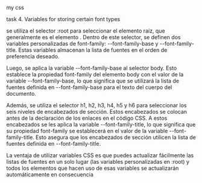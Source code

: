 my css

task 4. Variables for storing certain font types

se utiliza el selector :root para seleccionar el elemento raíz, que generalmente es el elemento <html>. Dentro de este selector, se definen dos variables personalizadas de font-family: --font-family-base y --font-family-title. Estas variables almacenan la lista de fuentes en el orden de preferencia deseado.

Luego, se aplica la variable --font-family-base al selector body. Esto establece la propiedad font-family del elemento body con el valor de la variable --font-family-base, lo que significa que se utilizará la lista de fuentes definida en --font-family-base para el texto del cuerpo del documento.

Además, se utiliza el selector h1, h2, h3, h4, h5 y h6 para seleccionar los seis niveles de encabezados de sección. Estos encabezados se colocan antes de la declaración de los enlaces en el código CSS. A estos encabezados se les aplica la variable --font-family-title, lo que significa que su propiedad font-family se establecerá en el valor de la variable --font-family-title. Esto asegura que los encabezados de sección utilicen la lista de fuentes definida en --font-family-title.

La ventaja de utilizar variables CSS es que puedes actualizar fácilmente las listas de fuentes en un solo lugar (las variables personalizadas en :root) y todos los elementos que hacen uso de esas variables se actualizarán automáticamente en consecuencia

